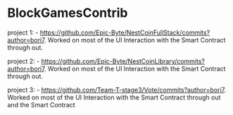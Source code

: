 # BlockGamesContrib

project 1: 
      - https://github.com/Epic-Byte/NestCoinFullStack/commits?author=bori7. Worked on most of the UI Interaction with the Smart Contract through out.
      
      
project 2: 
      - https://github.com/Epic-Byte/NestCoinLibrary/commits?author=bori7. Worked on most of the UI Interaction with the Smart Contract through out.


project 3:
      - https://github.com/Team-T-stage3/Vote/commits?author=bori7. Worked on most of the UI Interaction with the Smart Contract through out and the Smart Contract
      
